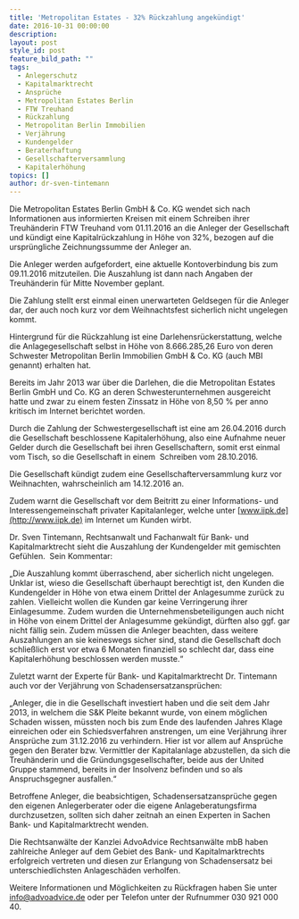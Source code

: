 ```yaml
---
title: 'Metropolitan Estates - 32% Rückzahlung angekündigt'
date: 2016-10-31 00:00:00
description:
layout: post
style_id: post
feature_bild_path: ""
tags:
  - Anlegerschutz
  - Kapitalmarktrecht
  - Ansprüche
  - Metropolitan Estates Berlin
  - FTW Treuhand
  - Rückzahlung
  - Metropolitan Berlin Immobilien
  - Verjährung
  - Kundengelder
  - Beraterhaftung
  - Gesellschafterversammlung
  - Kapitalerhöhung
topics: []
author: dr-sven-tintemann
---
```



Die Metropolitan Estates Berlin GmbH & Co. KG wendet sich nach Informationen aus informierten Kreisen mit einem Schreiben ihrer Treuhänderin FTW Treuhand vom 01.11.2016 an die Anleger der Gesellschaft und kündigt eine Kapitalrückzahlung in Höhe von 32%, bezogen auf die ursprüngliche Zeichnungssumme der Anleger an.

Die Anleger werden aufgefordert, eine aktuelle Kontoverbindung bis zum 09.11.2016 mitzuteilen. Die Auszahlung ist dann nach Angaben der Treuhänderin für Mitte November geplant.

Die Zahlung stellt erst einmal einen unerwarteten Geldsegen für die Anleger dar, der auch noch kurz vor dem Weihnachtsfest sicherlich nicht ungelegen kommt.

Hintergrund für die Rückzahlung ist eine Darlehensrückerstattung, welche die Anlagegesellschaft selbst in Höhe von 8.666.285,26 Euro von deren Schwester Metropolitan Berlin Immobilien GmbH & Co. KG (auch MBI genannt) erhalten hat.

Bereits im Jahr 2013 war über die Darlehen, die die Metropolitan Estates Berlin GmbH und Co. KG an deren Schwesterunternehmen ausgereicht hatte und zwar zu einem festen Zinssatz in Höhe von 8,50 % per anno kritisch im Internet berichtet worden.

Durch die Zahlung der Schwestergesellschaft ist eine am 26.04.2016 durch die Gesellschaft beschlossene Kapitalerhöhung, also eine Aufnahme neuer Gelder durch die Gesellschaft bei ihren Gesellschaftern, somit erst einmal vom Tisch, so die Gesellschaft in einem  Schreiben vom 28.10.2016.

Die Gesellschaft kündigt zudem eine Gesellschafterversammlung kurz vor Weihnachten, wahrscheinlich am 14.12.2016 an.

Zudem warnt die Gesellschaft vor dem Beitritt zu einer Informations- und Interessengemeinschaft privater Kapitalanleger, welche unter [www.iipk.de](http://www.iipk.de) im Internet um Kunden wirbt.

Dr. Sven Tintemann, Rechtsanwalt und Fachanwalt für Bank- und Kapitalmarktrecht sieht die Auszahlung der Kundengelder mit gemischten Gefühlen.  Sein Kommentar:

„Die Auszahlung kommt überraschend, aber sicherlich nicht ungelegen. Unklar ist, wieso die Gesellschaft überhaupt berechtigt ist, den Kunden die Kundengelder in Höhe von etwa einem Drittel der Anlagesumme zurück zu zahlen. Vielleicht wollen die Kunden gar keine Verringerung ihrer Einlagesumme. Zudem wurden die Unternehmensbeteiligungen auch nicht in Höhe von einem Drittel der Anlagesumme gekündigt, dürften also ggf. gar nicht fällig sein. Zudem müssen die Anleger beachten, dass weitere Auszahlungen an sie keineswegs sicher sind, stand die Gesellschaft doch schließlich erst vor etwa 6 Monaten finanziell so schlecht dar, dass eine Kapitalerhöhung beschlossen werden musste.“

Zuletzt warnt der Experte für Bank- und Kapitalmarktrecht Dr. Tintemann auch vor der Verjährung von Schadensersatzansprüchen:

„Anleger, die in die Gesellschaft investiert haben und die seit dem Jahr 2013, in welchem die S&K Pleite bekannt wurde, von einem möglichen Schaden wissen, müssten noch bis zum Ende des laufenden Jahres Klage einreichen oder ein Schiedsverfahren anstrengen, um eine Verjährung ihrer Ansprüche zum 31.12.2016 zu verhindern. Hier ist vor allem auf Ansprüche gegen den Berater bzw. Vermittler der Kapitalanlage abzustellen, da sich die Treuhänderin und die Gründungsgesellschafter, beide aus der United Gruppe stammend, bereits in der Insolvenz befinden und so als Anspruchsgegner ausfallen.“

Betroffene Anleger, die beabsichtigen, Schadensersatzansprüche gegen den eigenen Anlegerberater oder die eigene Anlageberatungsfirma durchzusetzen, sollten sich daher zeitnah an einen Experten in Sachen Bank- und Kapitalmarktrecht wenden.

Die Rechtsanwälte der Kanzlei AdvoAdvice Rechtsanwälte mbB haben zahlreiche Anleger auf dem Gebiet des Bank- und Kapitalmarktrechts erfolgreich vertreten und diesen zur Erlangung von Schadensersatz bei unterschiedlichsten Anlageschäden verholfen.

Weitere Informationen und Möglichkeiten zu Rückfragen haben Sie unter info@advoadvice.de oder per Telefon unter der Rufnummer 030 921 000 40.